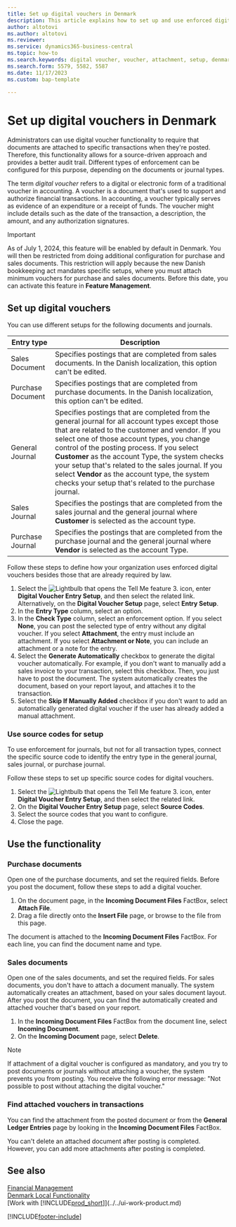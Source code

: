 ```yaml
---
title: Set up digital vouchers in Denmark
description: This article explains how to set up and use enforced digital vouchers in Microsoft Dynamics 365 Business Central for the Danish localization.
author: altotovi
ms.author: altotovi
ms.reviewer: 
ms.service: dynamics365-business-central
ms.topic: how-to
ms.search.keywords: digital voucher, voucher, attachment, setup, denmark
ms.search.form: 5579, 5582, 5587
ms.date: 11/17/2023
ms.custom: bap-template

---
```


# Set up digital vouchers in Denmark

Administrators can use digital voucher functionality to require that documents are attached to specific transactions when they're posted. Therefore, this functionality allows for a source-driven approach and provides a better audit trail. Different types of enforcement can be configured for this purpose, depending on the documents or journal types.

The term *digital voucher* refers to a digital or electronic form of a traditional voucher in accounting. A voucher is a document that's used to support and authorize financial transactions. In accounting, a voucher typically serves as evidence of an expenditure or a receipt of funds. The voucher might include details such as the date of the transaction, a description, the amount, and any authorization signatures.

> [!IMPORTANT]
> As of July 1, 2024, this feature will be enabled by default in Denmark. You will then be restricted from doing additional configuration for purchase and sales documents. This restriction will apply because the new Danish bookkeeping act mandates specific setups, where you must attach minimum vouchers for purchase and sales documents. Before this date, you can activate this feature in **Feature Management**.  

## Set up digital vouchers

You can use different setups for the following documents and journals.

| Entry type | Description |
|------------|-------------|
| Sales Document | Specifies postings that are completed from sales documents. In the Danish localization, this option can't be edited. |
| Purchase Document | Specifies postings that are completed from purchase documents. In the Danish localization, this option can't be edited. |
| General Journal | Specifies postings that are completed from the general journal for all account types except those that are related to the customer and vendor. If you select one of those account types, you change control of the posting process. If you select **Customer** as the account Type, the system checks your setup that's related to the sales journal. If you select **Vendor** as the account type, the system checks your setup that's related to the purchase journal. |
| Sales Journal | Specifies the postings that are completed from the sales journal and the general journal where **Customer** is selected as the account type. |
| Purchase Journal | Specifies the postings that are completed from the purchase journal and the general journal where **Vendor** is selected as the account Type. |

Follow these steps to define how your organization uses enforced digital vouchers besides those that are already required by law.

1. Select the ![Lightbulb that opens the Tell Me feature 3.](../../media/ui-search/search_small.png "Tell me what you want to do") icon, enter **Digital Voucher Entry Setup**, and then select the related link. Alternatively, on the **Digital Voucher Setup** page, select **Entry Setup**.
2. In the **Entry Type** column, select an option.
3. In the **Check Type** column, select an enforcement option. If you select **None**, you can post the selected type of entry without any digital voucher. If you select **Attachment**, the entry must include an attachment. If you select **Attachment or Note**, you can include an attachment or a note for the entry.
4. Select the **Generate Automatically** checkbox to generate the digital voucher automatically. For example, if you don't want to manually add a sales invoice to your transaction, select this checkbox. Then, you just have to post the document. The system automatically creates the document, based on your report layout, and attaches it to the transaction.
5. Select the **Skip If Manually Added** checkbox if you don't want to add an automatically generated digital voucher if the user has already added a manual attachment.

### Use source codes for setup

To use enforcement for journals, but not for all transaction types, connect the specific source code to identify the entry type in the general journal, sales journal, or purchase journal.

Follow these steps to set up specific source codes for digital vouchers.

1. Select the ![Lightbulb that opens the Tell Me feature 3.](../../media/ui-search/search_small.png "Tell me what you want to do") icon, enter **Digital Voucher Entry Setup**, and then select the related link.
2. On the **Digital Voucher Entry Setup** page, select **Source Codes**.
3. Select the source codes that you want to configure.
4. Close the page.

## Use the functionality

### Purchase documents

Open one of the purchase documents, and set the required fields. Before you post the document, follow these steps to add a digital voucher.

1. On the document page, in the **Incoming Document Files** FactBox, select **Attach File**.
2. Drag a file directly onto the **Insert File** page, or browse to the file from this page. 

The document is attached to the **Incoming Document Files** FactBox. For each line, you can find the document name and type.

### Sales documents

Open one of the sales documents, and set the required fields. For sales documents, you don't have to attach a document manually. The system automatically creates an attachment, based on your sales document layout. After you post the document, you can find the automatically created and attached voucher that's based on your report.

1. In the **Incoming Document Files** FactBox from the document line, select **Incoming Document**.
2. On the **Incoming Document** page, select **Delete**.

> [!NOTE]
> If attachment of a digital voucher is configured as mandatory, and you try to post documents or journals without attaching a voucher, the system prevents you from posting. You receive the following error message: "Not possible to post without attaching the digital voucher."

### Find attached vouchers in transactions

You can find the attachment from the posted document or from the **General Ledger Entries** page by looking in the **Incoming Document Files** FactBox.

You can't delete an attached document after posting is completed. However, you can add more attachments after posting is completed.

## See also

[Financial Management](../../finance.md)  
[Denmark Local Functionality](denmark-local-functionality.md)  
[Work with [!INCLUDE[prod_short](../../includes/prod_short.md)]](../../ui-work-product.md)

[!INCLUDE[footer-include](../../includes/footer-banner.md)]
